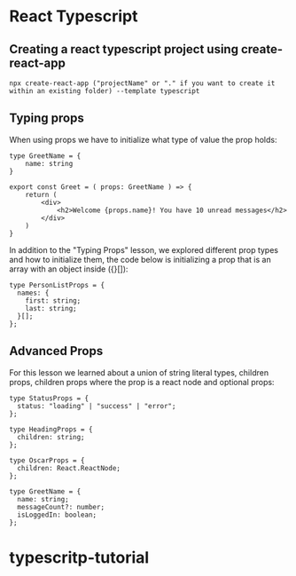 # React Typescript

## Creating a react typescript project using create-react-app

```
npx create-react-app ("projectName" or "." if you want to create it within an existing folder) --template typescript
```

## Typing props

When using props we have to initialize what type of value the prop holds:

```
type GreetName = {
    name: string
}

export const Greet = ( props: GreetName ) => {
    return (
        <div>
            <h2>Welcome {props.name}! You have 10 unread messages</h2>
        </div>
    )
}
```

In addition to the "Typing Props" lesson, we explored different prop types and how to initialize them, the code below is initializing a prop that is an array with an object inside ({}[]):

```
type PersonListProps = {
  names: {
    first: string;
    last: string;
  }[];
};
```

## Advanced Props

For this lesson we learned about a union of string literal types, children props, children props where the prop is a react node and optional props:

```
type StatusProps = {
  status: "loading" | "success" | "error";
};
```

```
type HeadingProps = {
  children: string;
};
```

```
type OscarProps = {
  children: React.ReactNode;
};
```

```
type GreetName = {
  name: string;
  messageCount?: number;
  isLoggedIn: boolean;
};

```
# typescritp-tutorial
